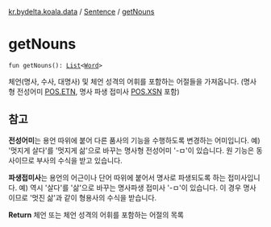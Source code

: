 [kr.bydelta.koala.data](../index.md) / [Sentence](index.md) / [getNouns](./get-nouns.md)

# getNouns

`fun getNouns(): `[`List`](https://kotlinlang.org/api/latest/jvm/stdlib/kotlin.collections/-list/index.html)`<`[`Word`](../-word/index.md)`>`

체언(명사, 수사, 대명사) 및 체언 성격의 어휘를 포함하는 어절들을 가져옵니다.
(명사형 전성어미 [POS.ETN](../../kr.bydelta.koala/-p-o-s/-e-t-n.md), 명사 파생 접미사 [POS.XSN](../../kr.bydelta.koala/-p-o-s/-x-s-n.md) 포함)

## 참고

**전성어미**는 용언 따위에 붙어 다른 품사의 기능을 수행하도록 변경하는 어미입니다.
예) '멋지게 살다'를 '멋지게 삶'으로 바꾸는 명사형 전성어미 '-ㅁ'이 있습니다. 원 기능은 동사이므로 부사의 수식을 받고 있습니다.

**파생접미사**는 용언의 어근이나 단어 따위에 붙어서 명사로 파생되도록 하는 접미사입니다.
예) 역시 '살다'를 '삶'으로 바꾸는 명사파생 접미사 '-ㅁ'이 있습니다. 이 경우 명사이므로 '멋진 삶'과 같이 형용사의 수식을 받습니다.

**Return**
체언 또는 체언 성격의 어휘를 포함하는 어절의 목록

